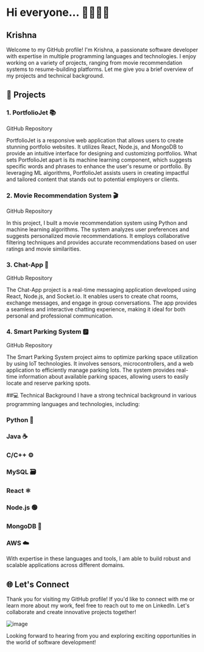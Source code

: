 # Hi everyone... 👋👋👋👋
## Krishna

Welcome to my GitHub profile! I'm Krishna, a passionate software developer with expertise in multiple programming languages and technologies. I enjoy working on a variety of projects, ranging from movie recommendation systems to resume-building platforms. Let me give you a brief overview of my projects and technical background.

## 🚀 Projects
### 1. PortfolioJet 📚
GitHub Repository

PortfolioJet is a responsive web application that allows users to create stunning portfolio websites. It utilizes React, Node.js, and MongoDB to provide an intuitive interface for designing and customizing portfolios. What sets PortfolioJet apart is its machine learning component, which suggests specific words and phrases to enhance the user's resume or portfolio. By leveraging ML algorithms, PortfolioJet assists users in creating impactful and tailored content that stands out to potential employers or clients.

### 2. Movie Recommendation System 🎬
GitHub Repository

In this project, I built a movie recommendation system using Python and machine learning algorithms. The system analyzes user preferences and suggests personalized movie recommendations. It employs collaborative filtering techniques and provides accurate recommendations based on user ratings and movie similarities.

### 3. Chat-App 💬
GitHub Repository

The Chat-App project is a real-time messaging application developed using React, Node.js, and Socket.io. It enables users to create chat rooms, exchange messages, and engage in group conversations. The app provides a seamless and interactive chatting experience, making it ideal for both personal and professional communication.

### 4. Smart Parking System 🅿️
GitHub Repository

The Smart Parking System project aims to optimize parking space utilization by using IoT technologies. It involves sensors, microcontrollers, and a web application to efficiently manage parking lots. The system provides real-time information about available parking spaces, allowing users to easily locate and reserve parking spots.

##💻 Technical Background
I have a strong technical background in various programming languages and technologies, including:

### Python 🐍
### Java ☕️
### C/C++ ⚙️
### MySQL 🗃️
### React ⚛️
### Node.js 🟢
### MongoDB 🍃
### AWS ☁️
With expertise in these languages and tools, I am able to build robust and scalable applications across different domains.

## 🌐 Let's Connect
Thank you for visiting my GitHub profile! If you'd like to connect with me or learn more about my work, feel free to reach out to me on LinkedIn. Let's collaborate and create innovative projects together!

![image](https://github.com/krishna620350/krishna620350/assets/66194190/6ee8c5f3-acbb-49eb-873c-246dea0db47b)


Looking forward to hearing from you and exploring exciting opportunities in the world of software development!
